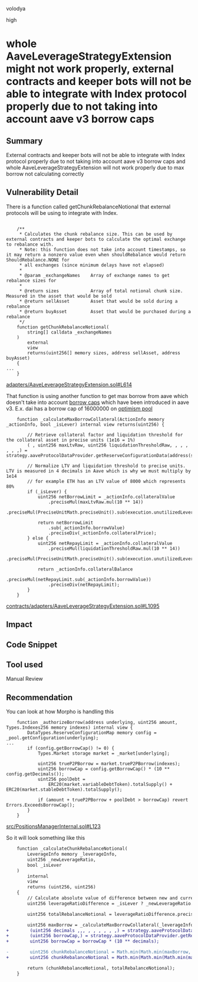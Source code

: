 volodya

high

# whole AaveLeverageStrategyExtension might not work properly, external contracts and keeper bots will not be able to integrate with Index protocol properly due to not taking into account aave v3 borrow caps

## Summary
External contracts and keeper bots will not be able to integrate with Index protocol properly due to not taking into account aave v3 borrow caps and whole AaveLeverageStrategyExtension will not work properly due to max borrow not calculating correctly
## Vulnerability Detail
There is a function called getChunkRebalanceNotional that external protocols will be using to integrate with Index.
```solidity

    /**
     * Calculates the chunk rebalance size. This can be used by external contracts and keeper bots to calculate the optimal exchange to rebalance with.
     * Note: this function does not take into account timestamps, so it may return a nonzero value even when shouldRebalance would return ShouldRebalance.NONE for
     * all exchanges (since minimum delays have not elapsed)
     *
     * @param _exchangeNames    Array of exchange names to get rebalance sizes for
     *
     * @return sizes            Array of total notional chunk size. Measured in the asset that would be sold
     * @return sellAsset        Asset that would be sold during a rebalance
     * @return buyAsset         Asset that would be purchased during a rebalance
     */
    function getChunkRebalanceNotional(
        string[] calldata _exchangeNames
    )
        external
        view
        returns(uint256[] memory sizes, address sellAsset, address buyAsset)
    {
...
    }
```
[adapters/AaveLeverageStrategyExtension.sol#L614](https://github.com/sherlock-audit/2023-05-Index/blob/main/index-coop-smart-contracts/contracts/adapters/AaveLeverageStrategyExtension.sol#L614)

That function is using another function to get max borrow from aave which doesn't take into account [borrow caps](https://docs.aave.com/developers/whats-new/supply-borrow-caps) which have been introduced in aave  v3. E.x. dai has a borrow cap of 16000000 on [optimism pool](https://optimistic.etherscan.io/token/0xda10009cbd5d07dd0cecc66161fc93d7c9000da1)

```solidity
    function _calculateMaxBorrowCollateral(ActionInfo memory _actionInfo, bool _isLever) internal view returns(uint256) {
        
        // Retrieve collateral factor and liquidation threshold for the collateral asset in precise units (1e16 = 1%)
        ( , uint256 maxLtvRaw, uint256 liquidationThresholdRaw, , , , , , ,) = strategy.aaveProtocolDataProvider.getReserveConfigurationData(address(strategy.collateralAsset));

        // Normalize LTV and liquidation threshold to precise units. LTV is measured in 4 decimals in Aave which is why we must multiply by 1e14
        // for example ETH has an LTV value of 8000 which represents 80%
        if (_isLever) {
            uint256 netBorrowLimit = _actionInfo.collateralValue
                .preciseMul(maxLtvRaw.mul(10 ** 14))
                .preciseMul(PreciseUnitMath.preciseUnit().sub(execution.unutilizedLeveragePercentage));

            return netBorrowLimit
                .sub(_actionInfo.borrowValue)
                .preciseDiv(_actionInfo.collateralPrice);
        } else {
            uint256 netRepayLimit = _actionInfo.collateralValue
                .preciseMul(liquidationThresholdRaw.mul(10 ** 14))
                .preciseMul(PreciseUnitMath.preciseUnit().sub(execution.unutilizedLeveragePercentage));

            return _actionInfo.collateralBalance
                .preciseMul(netRepayLimit.sub(_actionInfo.borrowValue))
                .preciseDiv(netRepayLimit);
        }
    }

```
[contracts/adapters/AaveLeverageStrategyExtension.sol#L1095](https://github.com/sherlock-audit/2023-05-Index/blob/main/index-coop-smart-contracts/contracts/adapters/AaveLeverageStrategyExtension.sol#L1095)
## Impact 

## Code Snippet

## Tool used

Manual Review

## Recommendation
You can look at how Morpho is handling this
```solidity
    function _authorizeBorrow(address underlying, uint256 amount, Types.Indexes256 memory indexes) internal view {
        DataTypes.ReserveConfigurationMap memory config = _pool.getConfiguration(underlying);
...
        if (config.getBorrowCap() != 0) {
            Types.Market storage market = _market[underlying];

            uint256 trueP2PBorrow = market.trueP2PBorrow(indexes);
            uint256 borrowCap = config.getBorrowCap() * (10 ** config.getDecimals());
            uint256 poolDebt =
                ERC20(market.variableDebtToken).totalSupply() + ERC20(market.stableDebtToken).totalSupply();

            if (amount + trueP2PBorrow + poolDebt > borrowCap) revert Errors.ExceedsBorrowCap();
        }
    }

```
[src/PositionsManagerInternal.sol#L123](https://github.com/morpho-org/morpho-aave-v3/blob/0f494b8321d20789692e50305532b7f1b8fb23ef/src/PositionsManagerInternal.sol#L123)

So it will look something like this

```diff
    function _calculateChunkRebalanceNotional(
        LeverageInfo memory _leverageInfo,
        uint256 _newLeverageRatio,
        bool _isLever
    )
        internal
        view
        returns (uint256, uint256)
    {
        // Calculate absolute value of difference between new and current leverage ratio
        uint256 leverageRatioDifference = _isLever ? _newLeverageRatio.sub(_leverageInfo.currentLeverageRatio) : _leverageInfo.currentLeverageRatio.sub(_newLeverageRatio);

        uint256 totalRebalanceNotional = leverageRatioDifference.preciseDiv(_leverageInfo.currentLeverageRatio).preciseMul(_leverageInfo.action.collateralBalance);

        uint256 maxBorrow = _calculateMaxBorrowCollateral(_leverageInfo.action, _isLever);
+        (uint256 decimals ,,, , , , , , ,) = strategy.aaveProtocolDataProvider.getReserveConfigurationData(address(strategy.collateralAsset));
+        (uint256 borrowCap,) = strategy.aaveProtocolDataProvider.getReserveCaps(address(strategy.collateralAsset));
+        uint256 borrowCap = borrowCap * (10 ** decimals);

-        uint256 chunkRebalanceNotional = Math.min(Math.min(maxBorrow, totalRebalanceNotional), _leverageInfo.twapMaxTradeSize);
+        uint256 chunkRebalanceNotional = Math.min(Math.min(Math.min(maxBorrow, totalRebalanceNotional), _leverageInfo.twapMaxTradeSize),borrowCap);

        return (chunkRebalanceNotional, totalRebalanceNotional);
    }

```
